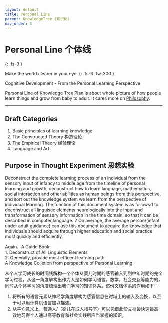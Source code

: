 ```yaml
---
layout: default
title: Personal Line
parent: KnowledgeTree (知识树)
nav_order: 3
---
```


# Personal Line 个体线
{: .fs-9 }

Make the world clearer in your eye.
{: .fs-6 .fw-300 }

Cognitive Development - From the Personal Learning Perspective

Personal Line of Knowledge Tree Plan is about whole picture of how people learn things and grow from baby to adult. It cares more on [Philosophy]. 

---
## Draft Categories
1. Basic principles of learning knowledge
2. The Constructed Theory 构造理论
3. The Empirical Theory 经验理论
4. Language and Art



## Purpose in Thought Experiment 思想实验

Deconstruct the complete learning process of an individual from the sensory input of infancy to middle age from the timeline of personal learning and growth, deconstruct how to learn language, mathematics, social interaction and other abilities as human beings from this perspective, and sort out the knowledge system we learn from the perspective of individual learning. The function of this document system is as follows:1 to deconstruct all linguistic elements neurologically into the input and transformation of sensory information in the time domain, so that it can be described in computer language. 2 On average, the average person/(infant under adult guidance) can use this document to acquire the knowledge that individuals should acquire through higher education and social practice most quickly and efficiently.

Again，A Guide Book: <br/>   1. Deconstruct of All Linguistic Elements <br/>2.  Generally, provide most efficent learning path.
<br/> A Knowledge Colletion from perspective of Personal Learning

从个人学习成长的时间线解构一个个体从婴儿时期的感官输入到到中年时期的完全学习过程，从这一角度解构出作为人是如何学习语言，数学，社会交互等能力的，同时从个体学习的角度梳理出我们学习的知识体系。该份文档体系的作用如下：
1. 将所有的语言元素从神经学角度解构为感官信息在时域上的输入及变换，以至于可以用计算机语言加以描述。
2. 从平均意义上，普通人/（婴儿在成人指导下）可以凭借此份文档最快速最高效地习得个人通过高等教育和社会实践所应当掌握的知识。



[Engineering]: https://www.yuantsy.com/engineering/
[Philosophy]: https://www.yuantsy.com/philosophy/
